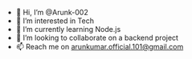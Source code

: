 - 👋 Hi, I’m @Arunk-002
- 👀 I’m interested in Tech
- 🌱 I’m currently learning Node.js
- 💞️ I’m looking to collaborate on a backend project
- 📫 Reach me on arunkumar.official.101@gmail.com


<!---
Arunk-002/Arunk-002 is a ✨ special ✨ repository because its `README.md` (this file) appears on your GitHub profile.
You can click the Preview link to take a look at your changes.
--->
